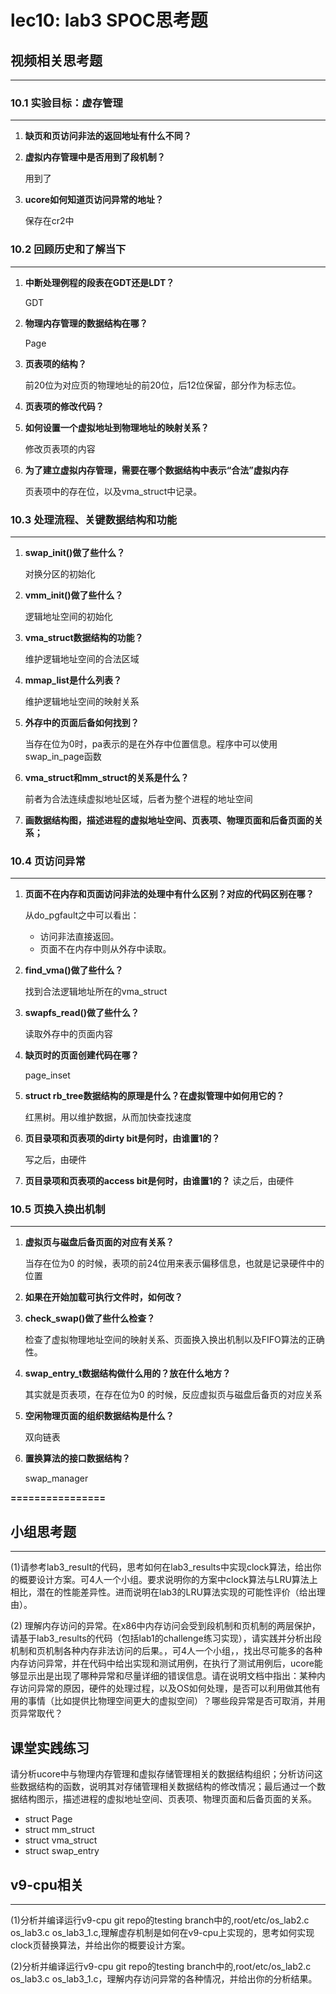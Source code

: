 # **lec10: lab3 SPOC思考题**

## **视频相关思考题**
---
### **10.1 实验目标：虚存管理**

---

1. **缺页和页访问非法的返回地址有什么不同？**

   

2. **虚拟内存管理中是否用到了段机制？**

   用到了

3. **ucore如何知道页访问异常的地址？**

   保存在cr2中

### **10.2 回顾历史和了解当下**

---

1. **中断处理例程的段表在GDT还是LDT？**

   GDT

2. **物理内存管理的数据结构在哪？**

   Page

3. **页表项的结构？**

   前20位为对应页的物理地址的前20位，后12位保留，部分作为标志位。

4. **页表项的修改代码？**

   

5. **如何设置一个虚拟地址到物理地址的映射关系？**

   修改页表项的内容

6. **为了建立虚拟内存管理，需要在哪个数据结构中表示“合法”虚拟内存**

   页表项中的存在位，以及vma_struct中记录。

### **10.3 处理流程、关键数据结构和功能**

---

1. **swap_init()做了些什么？**

   对换分区的初始化

2. **vmm_init()做了些什么？**

   逻辑地址空间的初始化

3. **vma_struct数据结构的功能？**

   维护逻辑地址空间的合法区域

4. **mmap_list是什么列表？**

   维护逻辑地址空间的映射关系

5. **外存中的页面后备如何找到？**

   当存在位为0时，pa表示的是在外存中位置信息。程序中可以使用swap_in_page函数

6. **vma_struct和mm_struct的关系是什么？**

   前者为合法连续虚拟地址区域，后者为整个进程的地址空间

7. **画数据结构图，描述进程的虚拟地址空间、页表项、物理页面和后备页面的关系；**

   

### **10.4 页访问异常**

---

1. **页面不在内存和页面访问非法的处理中有什么区别？对应的代码区别在哪？**

   从do_pgfault之中可以看出：

   - 访问非法直接返回。
   - 页面不在内存中则从外存中读取。

1. **find_vma()做了些什么？**

   找到合法逻辑地址所在的vma_struct

1. **swapfs_read()做了些什么？**

   读取外存中的页面内容

1. **缺页时的页面创建代码在哪？**

   page_inset

1. **struct rb_tree数据结构的原理是什么？在虚拟管理中如何用它的？**

   红黑树。用以维护数据，从而加快查找速度

1. **页目录项和页表项的dirty bit是何时，由谁置1的？**

   写之后，由硬件

1. **页目录项和页表项的access bit是何时，由谁置1的？**
   读之后，由硬件

### **10.5 页换入换出机制**

---

1. **虚拟页与磁盘后备页面的对应有关系？**

   当存在位为0 的时候，表项的前24位用来表示偏移信息，也就是记录硬件中的位置

1. **如果在开始加载可执行文件时，如何改？**

   

1. **check_swap()做了些什么检查？**

   检查了虚拟物理地址空间的映射关系、页面换入换出机制以及FIFO算法的正确性。

1. **swap_entry_t数据结构做什么用的？放在什么地方？**

   其实就是页表项，在存在位为0 的时候，反应虚拟页与磁盘后备页的对应关系

1. **空闲物理页面的组织数据结构是什么？**

   双向链表

1. **置换算法的接口数据结构？**

   swap_manager

**================**


## 小组思考题
---
(1)请参考lab3_result的代码，思考如何在lab3_results中实现clock算法，给出你的概要设计方案。可4人一个小组。要求说明你的方案中clock算法与LRU算法上相比，潜在的性能差异性。进而说明在lab3的LRU算法实现的可能性评价（给出理由）。

(2) 理解内存访问的异常。在x86中内存访问会受到段机制和页机制的两层保护，请基于lab3_results的代码（包括lab1的challenge练习实现），请实践并分析出段机制和页机制各种内存非法访问的后果。，可4人一个小组，，找出尽可能多的各种内存访问异常，并在代码中给出实现和测试用例，在执行了测试用例后，ucore能够显示出是出现了哪种异常和尽量详细的错误信息。请在说明文档中指出：某种内存访问异常的原因，硬件的处理过程，以及OS如何处理，是否可以利用做其他有用的事情（比如提供比物理空间更大的虚拟空间）？哪些段异常是否可取消，并用页异常取代？

## 课堂实践练习

请分析ucore中与物理内存管理和虚拟存储管理相关的数据结构组织；分析访问这些数据结构的函数，说明其对存储管理相关数据结构的修改情况；最后通过一个数据结构图示，描述进程的虚拟地址空间、页表项、物理页面和后备页面的关系。

 * struct Page
 * struct mm_struct
 * struct vma_struct
 * struct swap_entry

## v9-cpu相关
---
(1)分析并编译运行v9-cpu git repo的testing branch中的,root/etc/os_lab2.c os_lab3.c os_lab3_1.c,理解虚存机制是如何在v9-cpu上实现的，思考如何实现clock页替换算法，并给出你的概要设计方案。

(2)分析并编译运行v9-cpu git repo的testing branch中的,root/etc/os_lab2.c os_lab3.c os_lab3_1.c，理解内存访问异常的各种情况，并给出你的分析结果。
